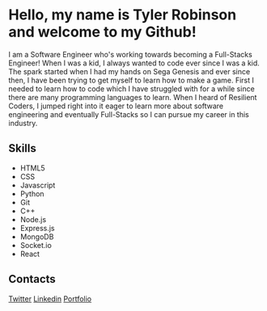 <h1>Hello, my name is Tyler Robinson and welcome to my Github!</h1>

<p>I am a Software Engineer who's working towards becoming a Full-Stacks Engineer! When I was a kid, I always wanted to code ever since I was a kid. The spark started when I had my hands on Sega Genesis and ever since then, I have been trying to get myself to learn how to make a game. First I needed to learn how to code which I have struggled with for a while since there are many programming languages to learn. When I heard of Resilient Coders, I jumped right into it eager to learn more about software engineering and eventually Full-Stacks so I can pursue my career in this industry.</p>

<h2>Skills</h2>
<ul>
  <li>HTML5</li>
  <li>CSS</li>
  <li>Javascript</li>
  <li>Python</li>
  <li>Git</li>
  <li>C++</li>
  <li>Node.js</li>
  <li>Express.js</li>
  <li>MongoDB</li>
  <li>Socket.io</li>
  <li>React</li>
</ul>

<h2>Contacts</h2>
<a href="https://twitter.com/TylerALRobinson">Twitter<a>
<a href="https://www.linkedin.com/in/tyler-robinson-
30ab25219/">Linkedin<a>
<a href="https://tylerrobinson.netlify.app/">Portfolio<a>

